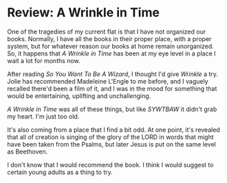 # Review: A Wrinkle in Time

One of the tragedies of my current flat is that I have not organized our
books. Normally, I have all the books in their proper place, with a proper
system, but for whatever reason our books at home remain unorganized. So, it
happens that _A Wrinkle in Time_ has been at my eye level in a place I wait a
lot for months now.

After reading _So You Want To Be A Wizard_, I thought I'd give _Wrinkle_ a
try. Jolie has recommended Madeleine L'Engle to me before, and I vaguely
recalled there'd been a film of it, and I was in the mood for something that
would be entertaining, uplifting and unchallenging.

_A Wrinkle in Time_ was all of these things, but like _SYWTBAW_ it didn't grab
my heart. I'm just too old.

It's also coming from a place that I find a bit odd. At one point, it's
revealed that all of creation is singing of the glory of the LORD in words
that might have been taken from the Psalms, but later Jesus is put on the same
level as Beethoven.

I don't know that I would recommend the book. I think I would suggest to
certain young adults as a thing to try.
